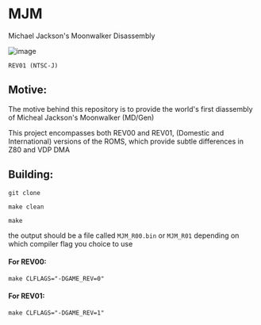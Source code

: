 # MJM
Michael Jackson's Moonwalker Disassembly

![image](https://github.com/user-attachments/assets/cf991d9d-eef6-4258-8dd8-34bd85331acc)

``REV01 (NTSC-J)``

## Motive:

The motive behind this repository is to provide the world's first diassembly of Micheal Jackson's Moonwalker (MD/Gen)

This project encompasses both REV00 and REV01, (Domestic and International) versions of the ROMS, which provide subtle differences in Z80 and VDP DMA

## Building:

```
git clone 

make clean

make
```

the output should be a file called ``MJM_R00.bin`` or ``MJM_R01`` depending on which compiler flag you choice to use

#### For REV00:

``make CLFLAGS="-DGAME_REV=0"``

#### For REV01:

``make CLFLAGS="-DGAME_REV=1"``
